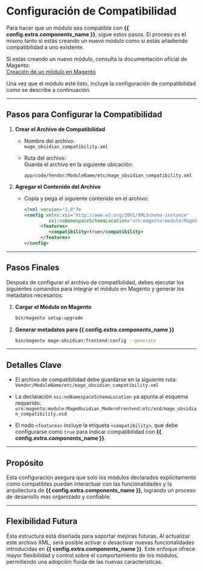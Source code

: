 # Configuración de Compatibilidad

Para hacer que un módulo sea compatible con **{{ config.extra.components_name }}**, sigue estos pasos. El proceso es el mismo tanto si estás creando un nuevo módulo como si estás añadiendo compatibilidad a uno existente.

Si estás creando un nuevo módulo, consulta la documentación oficial de Magento:  
[Creación de un módulo en Magento](https://experienceleague.adobe.com/en/docs/commerce-learn/tutorials/backend-development/create-module)

Una vez que el módulo esté listo, incluye la configuración de compatibilidad como se describe a continuación.

---

## Pasos para Configurar la Compatibilidad

1. **Crear el Archivo de Compatibilidad**  
      - Nombre del archivo:  
         `mage_obsidian_compatibility.xml`

      - Ruta del archivo:  
         Guarda el archivo en la siguiente ubicación:  
         ```
         app/code/Vendor/ModuleName/etc/mage_obsidian_compatibility.xml
         ```

2. **Agregar el Contenido del Archivo**  
      - Copia y pega el siguiente contenido en el archivo:
         ```xml
         <?xml version="1.0"?>
         <config xmlns:xsi="http://www.w3.org/2001/XMLSchema-instance"
                  xsi:noNamespaceSchemaLocation="urn:magento:module:MageObsidian_ModernFrontend:etc/xsd/mage_obsidian_compatibility.xsd">
               <features>
                  <compatibility>true</compatibility>
               </features>
         </config>
         ```

---

## Pasos Finales

Después de configurar el archivo de compatibilidad, debes ejecutar los siguientes comandos para integrar el módulo en Magento y generar los metadatos necesarios:

1. **Cargar el Módulo en Magento**  
   ```bash
   bin/magento setup:upgrade
   ```

2. **Generar metadatos para {{ config.extra.components_name }}**  
   ```bash
   bin/magento mage-obsidian:frontend:config --generate
   ```

---

## Detalles Clave

- El archivo de compatibilidad debe guardarse en la siguiente ruta:  
  `Vendor/ModuleName/etc/mage_obsidian_compatibility.xml`

- La declaración `xsi:noNamespaceSchemaLocation` ya apunta al esquema requerido:  
  `urn:magento:module:MageObsidian_ModernFrontend:etc/xsd/mage_obsidian_compatibility.xsd`

- El nodo `<features>` incluye la etiqueta `<compatibility>`, que debe configurarse como `true` para indicar compatibilidad con **{{ config.extra.components_name }}**.

---

## Propósito

Esta configuración asegura que solo los módulos declarados explícitamente como compatibles puedan interactuar con las funcionalidades y la arquitectura de **{{ config.extra.components_name }}**, logrando un proceso de desarrollo más organizado y confiable.

---

## Flexibilidad Futura

Esta estructura está diseñada para soportar mejoras futuras. Al actualizar este archivo XML, será posible activar o desactivar nuevas funcionalidades introducidas en **{{ config.extra.components_name }}**. Este enfoque ofrece mayor flexibilidad y control sobre el comportamiento de los módulos, permitiendo una adopción fluida de las nuevas características.
